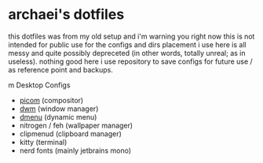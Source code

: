 # archaei's dotfiles

this dotfiles was from my old setup and i'm warning you right now this is not intended for public use for the configs and dirs placement i use here is all messy and quite possibly depreceted (in other words, totally unreal; as in useless). nothing good here i use repository to save configs for future use / as reference point and backups.

m Desktop Configs

- [picom](https://github.com/yshui/picom) (compositor)
- [dwm](https://dwm.suckless.org/) (window manager)
- [dmenu](http://tools.suckless.org/dmenu/) (dynamic menu)
- nitrogen / feh (wallpaper manager)
- clipmenud (clipboard manager)
- kitty (terminal)
- nerd fonts (mainly jetbrains mono)
